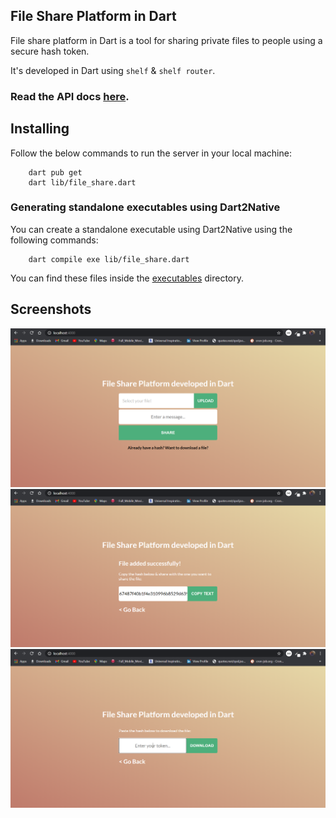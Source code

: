 ## File Share Platform in Dart

File share platform in Dart is a tool for sharing private files to people using a secure hash token.

It's developed in Dart using `shelf` & `shelf router`.

### Read the API docs [here](./docs/APIs.md).

## Installing 
Follow the below commands to run the server in your local machine:

```
    dart pub get
    dart lib/file_share.dart
```

### Generating standalone executables using Dart2Native
You can create a standalone executable using Dart2Native using the following commands:

```
    dart compile exe lib/file_share.dart
```

You can find these files inside the [executables](./executables/) directory.

## Screenshots

![Home Screen](./screenshots/Capture.PNG)
![File Share Screen](./screenshots/Capture2.PNG)
![File Download Screen](./screenshots/Capture3.PNG)